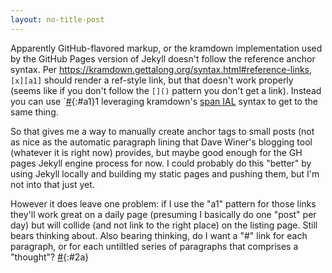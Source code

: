 ```yaml
---
layout: no-title-post
---
```

Apparently GitHub-flavored markup, or the kramdown implementation used by the GitHub Pages version of Jekyll doesn't follow the reference anchor syntax. Per https://kramdown.gettalong.org/syntax.html#reference-links, `[x][a1]` should render a ref-style link, but that doesn't work properly (seems like if you don't follow the `[]()` pattern you don't get a link). Instead you can use `[#](a1){:#a1}1 leveraging kramdown's [span IAL](https://kramdown.gettalong.org/syntax.html#span-ials) syntax to get to the same thing.

So that gives me a way to manually create anchor tags to small posts (not as nice as the automatic paragraph lining that Dave Winer's blogging tool (whatever it is right now) provides, but maybe good enough for the GH pages Jekyll engine process for now. I could probably do this "better" by using Jekyll locally and building my static pages and pushing them, but I'm not into that just yet.

However it does leave one problem: if I use the "a1" pattern for those links they'll work great on a daily page (presuming I basically do one "post" per day) but will collide (and not link to the right place) on the listing page. Still bears thinking about. Also bearing thinking, do I want a "#" link for each paragraph, or for each untiltled series of paragraphs that comprises a "thought"? [#](2a){:#2a}


